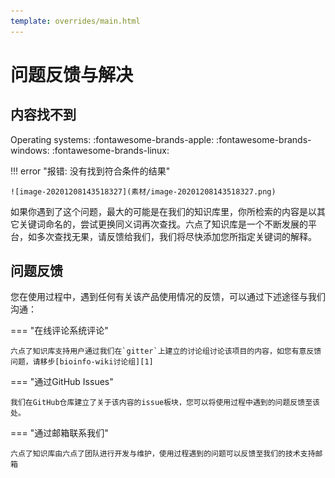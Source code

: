 ```yaml
---
template: overrides/main.html
---
```


# 问题反馈与解决

## 内容找不到

Operating systems:
:fontawesome-brands-apple:
:fontawesome-brands-windows:
:fontawesome-brands-linux:

!!! error "报错: 没有找到符合条件的结果"

	![image-20201208143518327](素材/image-20201208143518327.png)

如果你遇到了这个问题，最大的可能是在我们的知识库里，你所检索的内容是以其它关键词命名的，尝试更换同义词再次查找。六点了知识库是一个不断发展的平台，如多次查找无果，请反馈给我们，我们将尽快添加您所指定关键词的解释。

## 问题反馈

您在使用过程中，遇到任何有关该产品使用情况的反馈，可以通过下述途径与我们沟通：

=== "在线评论系统评论"

	六点了知识库支持用户通过我们在`gitter`上建立的讨论组讨论该项目的内容，如您有意反馈问题，请移步[bioinfo-wiki讨论组][1]


=== "通过GitHub Issues"

	我们在GitHub仓库建立了关于该内容的issue板块，您可以将使用过程中遇到的问题反馈至该处。

=== "通过邮箱联系我们"

	六点了知识库由六点了团队进行开发与维护，使用过程遇到的问题可以反馈至我们的技术支持邮箱



[1]: https://gitter.im/6-oclock/bioinfo-wiki
[2]: getting-started.md#with-pip
[3]: https://brew.sh/
